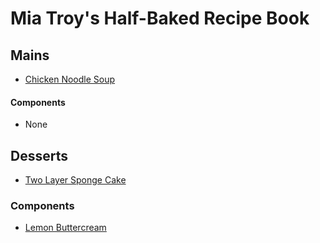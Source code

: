 # Mia Troy's Half-Baked Recipe Book
## Mains
- [Chicken Noodle Soup](mains/chicken-noodle-soup.md)
#### Components
- None
## Desserts
- [Two Layer Sponge Cake](desserts/two-layer-sponge-cake.md)
### Components
- [Lemon Buttercream](desserts/components/lemon-buttercream.md)
